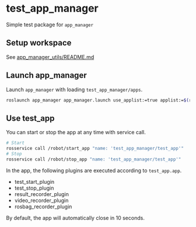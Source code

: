 # test_app_manager

Simple test package for `app_manager`

## Setup workspace

See [app_manager_utils/README.md](https://github.com/knorth55/app_manager_utils#build)

## Launch app_manager

Launch `app_manager` with loading `test_app_manager/apps`.

```bash
roslaunch app_manager app_manager.launch use_applist:=true applist:=$(rospack find test_app_manager)/apps
```

## Use test_app

You can start or stop the app at any time with service call.

```bash
# Start
rosservice call /robot/start_app "name: 'test_app_manager/test_app'"
# Stop
rosservice call /robot/stop_app "name: 'test_app_manager/test_app'"
```

In the app, the following plugins are executed according to `test_app.app`.

- test\_start\_plugin
- test\_stop\_plugin
- result\_recorder\_plugin
- video\_recorder\_plugin
- rosbag\_recorder\_plugin

By default, the app will automatically close in 10 seconds.
